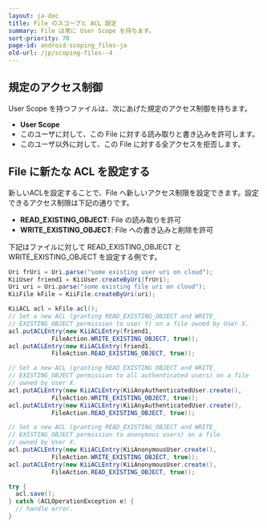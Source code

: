 ```yaml
---
layout: ja-doc
title: File のスコープと ACL 設定
summary: File は常に User Scope を持ちます。
sort-priority: 70
page-id: android-scoping_files-ja
old-url: /jp/scoping-files--4
---
```

## 規定のアクセス制御

User Scope を持つファイルは、次にあげた規定のアクセス制御を持ちます。

 * **User Scope**
  * このユーザに対して、この File に対する読み取りと書き込みを許可します。
  * このユーザ以外に対して、この File に対する全アクセスを拒否します。

## File に新たな ACL を設定する

新しいACLを設定することで、File へ新しいアクセス制限を設定できます。設定できるアクセス制限は下記の通りです。

 * **READ\_EXISTING\_OBJECT**: File の読み取りを許可
 * **WRITE\_EXISTING\_OBJECT**: File への書き込みと削除を許可

下記はファイルに対して READ\_EXISTING\_OBJECT と WRITE\_EXISTING\_OBJECT を設定する例です。

```java
Uri frUri = Uri.parse("some existing user uri on cloud");
KiiUser friend1 = KiiUser.createByUri(frUri);
Uri uri = Uri.parse("some existing file uri on cloud");
KiiFile kFile = KiiFile.createByUri(uri);

KiiACL acl = kFile.acl();
// Set a new ACL (granting READ_EXISTING_OBJECT and WRITE_
// EXISTING_OBJECT permission to user Y) on a file owned by User X.
acl.putACLEntry(new KiiACLEntry(friend1,
            FileAction.WRITE_EXISTING_OBJECT, true));
acl.putACLEntry(new KiiACLEntry(friend1,
            FileAction.READ_EXISTING_OBJECT, true));

// Set a new ACL (granting READ_EXISTING_OBJECT and WRITE_
// EXISTING_OBJECT permission to all authenticated users) on a file
// owned by User X.
acl.putACLEntry(new KiiACLEntry(KiiAnyAuthenticatedUser.create(),
            FileAction.WRITE_EXISTING_OBJECT, true));
acl.putACLEntry(new KiiACLEntry(KiiAnyAuthenticatedUser.create(),
            FileAction.READ_EXISTING_OBJECT, true));

// Set a new ACL (granting READ_EXISTING_OBJECT and WRITE_
// EXISTING_OBJECT permission to anonymous users) on a file
// owned by User X.
acl.putACLEntry(new KiiACLEntry(KiiAnonymousUser.create(),
            FileAction.WRITE_EXISTING_OBJECT, true));
acl.putACLEntry(new KiiACLEntry(KiiAnonymousUser.create(),
            FileAction.READ_EXISTING_OBJECT, true));

try {
  acl.save();
} catch (ACLOperationException e) {
  // handle error.
}
```


